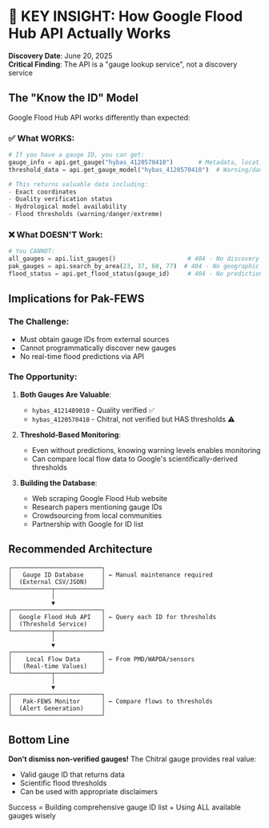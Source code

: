 # 🔑 KEY INSIGHT: How Google Flood Hub API Actually Works

**Discovery Date**: June 20, 2025  
**Critical Finding**: The API is a "gauge lookup service", not a discovery service

## The "Know the ID" Model

Google Flood Hub API works differently than expected:

### ✅ What WORKS:
```python
# If you have a gauge ID, you can get:
gauge_info = api.get_gauge("hybas_4120570410")       # Metadata, location, quality status
threshold_data = api.get_gauge_model("hybas_4120570410")  # Warning/danger levels

# This returns valuable data including:
- Exact coordinates
- Quality verification status
- Hydrological model availability
- Flood thresholds (warning/danger/extreme)
```

### ❌ What DOESN'T Work:
```python
# You CANNOT:
all_gauges = api.list_gauges()                    # 404 - No discovery
pak_gauges = api.search_by_area(23, 37, 60, 77)  # 404 - No geographic search
flood_status = api.get_flood_status(gauge_id)     # 404 - No predictions
```

## Implications for Pak-FEWS

### The Challenge:
- Must obtain gauge IDs from external sources
- Cannot programmatically discover new gauges
- No real-time flood predictions via API

### The Opportunity:
1. **Both Gauges Are Valuable**:
   - `hybas_4121489010` - Quality verified ✅
   - `hybas_4120570410` - Chitral, not verified but HAS thresholds ⚠️

2. **Threshold-Based Monitoring**:
   - Even without predictions, knowing warning levels enables monitoring
   - Can compare local flow data to Google's scientifically-derived thresholds

3. **Building the Database**:
   - Web scraping Google Flood Hub website
   - Research papers mentioning gauge IDs  
   - Crowdsourcing from local communities
   - Partnership with Google for ID list

## Recommended Architecture

```
┌─────────────────────────┐
│   Gauge ID Database     │ ← Manual maintenance required
│  (External CSV/JSON)    │
└───────────┬─────────────┘
            │
            ▼
┌─────────────────────────┐
│  Google Flood Hub API   │ ← Query each ID for thresholds
│  (Threshold Service)    │
└───────────┬─────────────┘
            │
            ▼
┌─────────────────────────┐
│    Local Flow Data      │ ← From PMD/WAPDA/sensors
│   (Real-time Values)    │
└───────────┬─────────────┘
            │
            ▼
┌─────────────────────────┐
│   Pak-FEWS Monitor      │ ← Compare flows to thresholds
│  (Alert Generation)     │
└─────────────────────────┘
```

## Bottom Line

**Don't dismiss non-verified gauges!** The Chitral gauge provides real value:
- Valid gauge ID that returns data
- Scientific flood thresholds
- Can be used with appropriate disclaimers

Success = Building comprehensive gauge ID list + Using ALL available gauges wisely